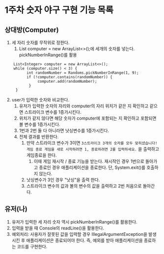 # 1주차 숫자 야구 구현 기능 목록

## 상대방(Computer)
1. 세 자리 숫자를 무작위로 정한다.
   1. List<Integer> computer = new ArrayList<>();에 세개의 숫자를 넣는다. pickNumberInRange()를 활용 
```text
    List<Integer> computer = new ArrayList<>();
    while (computer.size() < 3) {
          int randomNumber = Randoms.pickNumberInRange(1, 9);
          if (!computer.contains(randomNumber)) {
               computer.add(randomNumber);
           }
     }
```
2. user가 입력한 숫자와 비교한다. 
   1. 유저가 입력한 숫자의 자리와 computer의 자리 위치가 같은 지 확인하고 같으면 스트라이크 변수를 1증가시킨다.
   2. 위치가 같지 않다면 해당 숫자가 computer에 포함되는 지 확인하고 포함되면 볼 변수를 1증가시킨다.
   3. 1번과 2번 둘 다 아니라면 낫싱변수를 1증가시킨다.
   4. 전체 결과를 반환한다.
      1. 만약 스트라이크 변수가 3이면 ```3스트라이크
         3개의 숫자를 모두 맞히셨습니다! 게임 종료
         게임을 새로 시작하려면 1, 종료하려면 2를 입력하세요.``` 을 출력하고 게임종료을 한다.
         1. 이때 게임 재시작 / 종료 기능을 받는다. 재시작인 경우 1번으로 돌아가고 종료인 경우 애플리케이션을 종료한다. 단, System.exit()를 호출하지 않는다.
      2. 낫싱변수가 3인 경우 "낫싱"을 출력 한다.
      3. 스트라이크 변수의 값과 볼의 변수의 값을 출력하고 2번 처음으로 돌아간다.


## 유저(나)
1. 유저가 입력한 세 자리 숫자 역시 pickNumberInRange()를 활용한다.
2. 입력을 받을 때 Console의 readLine()을 활용한다.
3. 예외처리: 사용자가 잘못된 값을 입력할 경우 IllegalArgumentException을 발생시킨 후 애플리케이션은 종료되어야 한다. 즉, 예외를 받아 애플리케이션을 종료하는 코드를 구현한다.